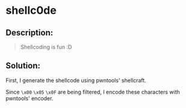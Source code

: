 # shellc0de

## Description:

> Shellcoding is fun :D

## Solution:

First, I generate the shellcode using pwntools' shellcraft.

Since `\x00` `\x05` `\x0F` are being filtered, I encode these characters with pwntools' encoder.
